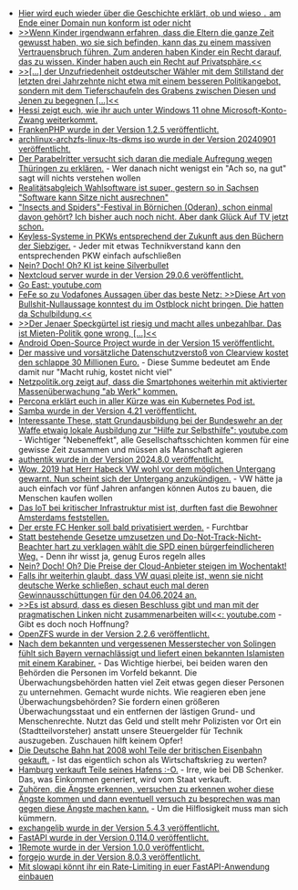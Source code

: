 * [Hier wird euch wieder über die Geschichte erklärt, ob und wieso `.` am Ende einer Domain nun konform ist oder nicht](https://utcc.utoronto.ca/~cks/space/blog/tech/DomainDotAtEndStatus)
* [>>Wenn Kinder irgendwann erfahren, dass die Eltern die ganze Zeit gewusst haben, wo sie sich befinden, kann das zu einem massiven Vertrauensbruch führen. Zum anderen haben Kinder ein Recht darauf, das zu wissen. Kinder haben auch ein Recht auf Privatsphäre.<<](https://netzpolitik.org/2024/gps-tracker-fuer-kinder-kinder-haben-auch-ein-recht-auf-privatsphaere/)
* [>>[...] der Unzufriedenheit ostdeutscher Wähler mit dem Stillstand der letzten drei Jahrzehnte nicht etwa mit einem besseren Politikangebot, sondern mit dem Tiefer­schaufeln des Grabens zwischen Diesen und Jenen zu begegnen [...]<<](https://tuxproject.de/blog/2024/09/nachbetrachtung-zu-den-wahlen-im-osten/)
* [Hessi zeigt euch, wie ihr auch unter Windows 11 ohne Microsoft-Konto-Zwang weiterkommt.](https://hessburg.de/windows-ohne-microsoft-konto-zwang-installieren-herbst-2024/)
* [FrankenPHP wurde in der Version 1.2.5 veröffentlicht.](https://github.com/dunglas/frankenphp/releases/tag/v1.2.5)
* [archlinux-archzfs-linux-lts-dkms iso wurde in der Version 20240901 veröffentlicht.](https://github.com/stevleibelt/arch-linux-live-cd-iso-with-zfs/releases/tag/20240901)
* [Der Parabelritter versucht sich daran die mediale Aufregung wegen Thüringen zu erklären.](https://www.youtube.com/watch?v=1Iq4YUkifL0) - Wer danach nicht wenigst ein "Ach so, na gut" sagt will nichts verstehen wollen
* [Realitätsabgleich Wahlsoftware ist super, gestern so in Sachsen "Software kann Sitze nicht ausrechnen"](https://blog.fefe.de/?ts=982b52bc)
* ["Insects and Spiders"-Festival in Börnichen (Oderan), schon einmal davon gehört? Ich bisher auch noch nicht. Aber dank Glück Auf TV jetzt schon.](https://www.youtube.com/watch?v=zjxYQsq07B4)
* [Keyless-Systeme in PKWs entsprechend der Zukunft aus den Büchern der Siebziger.](https://www.borncity.com/blog/2024/09/02/adac-keyless-systeme-in-pkws-in-2024-immer-noch-leicht-zu-hacken/) - Jeder mit etwas Technikverstand kann den entsprechenden PKW einfach aufschließen
* [Nein? Doch! Oh? KI ist keine Silverbullet](https://blog.fefe.de/?ts=9828225f)
* [Nextcloud server wurde in der Version 29.0.6 veröffentlicht.](https://github.com/nextcloud/server/releases/tag/v29.0.6)
* [Go East: youtube.com](https://youtu.be/pljUktUKnb8?t=1158)
* [FeFe so zu Vodafones Aussagen über das beste Netz: >>Diese Art von Bullshit-Nullaussage konntest du im Ostblock nicht bringen. Die hatten da Schulbildung.<<](https://blog.fefe.de/?ts=9829e527)
* [>>Der Jenaer Speckgürtel ist riesig und macht alles unbezahlbar. Das ist Mieten-Politik gone wrong, [...]<<](https://blog.fefe.de/?ts=9829d796)
* [Android Open-Source Project wurde in der Version 15 veröffentlicht.](https://www.phoronix.com/news/Android-15-AOSP-Release)
* [Der massive und vorsätzliche Datenschutzverstoß von Clearview kostet den schlappe 30 Millionen Euro.](https://www.bleepingcomputer.com/news/legal/clearview-ai-fined-305-million-by-dutch-dpa-for-unlawful-data-collection/) - Diese Summe bedeutet am Ende damit nur "Macht ruhig, kostet nicht viel"
* [Netzpolitik.org zeigt auf, dass die Smartphones weiterhin mit aktivierter Massenüberwachung "ab Werk" kommen.](https://netzpolitik.org/2024/werbe-ids-damals-und-heute-wer-nicht-aufpasst-wird-getrackt/)
* [Percona erklärt euch in aller Kürze was ein Kubernetes Pod ist.](https://www.percona.com/blog/what-are-kubernetes-pods-a-deep-dive/)
* [Samba wurde in der Version 4.21 veröffentlicht.](https://www.phoronix.com/news/Samba-4.21-Released)
* [Interessante These, statt Grundausbildung bei der Bundeswehr an der Waffe etwaig lokale Ausbildung zur "Hilfe zur Selbsthilfe": youtube.com](https://youtu.be/y9MwWs81W_c?t=1396) - Wichtiger "Nebeneffekt", alle Gesellschaftsschichten kommen für eine gewisse Zeit zusammen und müssen als Manschaft agieren
* [authentik wurde in der Version 2024.8.0 veröffentlicht.](https://github.com/goauthentik/authentik/releases/tag/version/2024.8.0)
* [Wow, 2019 hat Herr Habeck VW wohl vor dem möglichen Untergang gewarnt. Nun scheint sich der Untergang anzukündigen.](https://blog.fefe.de/?ts=98268a45) - VW hätte ja auch einfach vor fünf Jahren anfangen können Autos zu bauen, die Menschen kaufen wollen
* [Das IoT bei kritischer Infrastruktur mist ist, durften fast die Bewohner Amsterdams feststellen.](https://blog.fefe.de/?ts=9826837a)
* [Der erste FC Henker soll bald privatisiert werden.](https://blog.fefe.de/?ts=9826d6bd) - Furchtbar
* [Statt bestehende Gesetze umzusetzen und Do-Not-Track-Nicht-Beachter hart zu verklagen wählt die SPD einen bürgerfeindlicheren Weg.](https://blog.fefe.de/?ts=98267c8f) - Denn ihr wisst ja, genug Euros regeln alles
* [Nein? Doch! Oh? Die Preise der Cloud-Anbieter steigen im Wochentakt!](https://blog.fefe.de/?ts=9826a29c)
* [Falls ihr weiterhin glaubt, dass VW quasi pleite ist, wenn sie nicht deutsche Werke schließen, schaut euch mal deren Gewinnausschüttungen für den 04.06.2024 an.](https://blog.fefe.de/?ts=98269d8a)
* [>>Es ist absurd, dass es diesen Beschluss gibt und man mit der pragmatischen Linken nicht zusammenarbeiten will<<: youtube.com](https://youtu.be/O7g82k2ZYJU?t=546) - Gibt es doch noch Hoffnung?
* [OpenZFS wurde in der Version 2.2.6 veröffentlicht.](https://github.com/openzfs/zfs/releases/tag/zfs-2.2.6)
* [Nach dem bekannten und vergessenen Messerstecher von Solingen fühlt sich Bayern vernachlässigt und liefert einen bekannten Islamisten mit einem Karabiner.](https://blog.fefe.de/?ts=9827338c) - Das Wichtige hierbei, bei beiden waren den Behörden die Personen im Vorfeld bekannt. Die Überwachungsbehörden hatten viel Zeit etwas gegen dieser Personen zu unternehmen. Gemacht wurde nichts. Wie reagieren eben jene Überwachungsbehörden? Sie fordern einen größeren Überwachungsstaat und ein entfernen der lästigen Grund- und Menschenrechte. Nutzt das Geld und stellt mehr Polizisten vor Ort ein (Stadtteilvorsteher) anstatt unsere Steuergelder für Technik auszugeben. Zuschauen hilft keinem Opfer!
* [Die Deutsche Bahn hat 2008 wohl Teile der britischen Eisenbahn gekauft.](https://blog.fefe.de/?ts=98275288) - Ist das eigentlich schon als Wirtschaftskrieg zu werten?
* [Hamburg verkauft Teile seines Hafens :-O.](https://blog.fefe.de/?ts=98275288) - Irre, wie bei DB Schenker. Das, was Einkommen generiert, wird vom Staat verkauft.
* [Zuhören, die Ängste erkennen, versuchen zu erkennen woher diese Ängste kommen und dann eventuell versuch zu besprechen was man gegen diese Ängste machen kann.](https://youtu.be/Vw26y6JE8KI?t=554) - Um die Hilflosigkeit muss man sich kümmern.
* [exchangelib wurde in der Version 5.4.3 veröffentlicht.](https://github.com/ecederstrand/exchangelib/releases/tag/v5.4.3)
* [FastAPI wurde in der Version 0.114.0 veröffentlicht.](https://github.com/fastapi/fastapi/releases/tag/0.114.0)
* [1Remote wurde in der Version 1.0.0 veröffentlicht.](https://github.com/1Remote/1Remote/releases/tag/1.0.0)
* [forgejo wurde in der Version 8.0.3 veröffentlicht.](https://codeberg.org/forgejo/forgejo/releases/tag/v8.0.3)
* [Mit slowapi könnt ihr ein Rate-Limiting in euer FastAPI-Anwendung einbauen](https://improveandrepeat.com/2024/09/python-friday-243-rate-limit-in-fastapi/)
